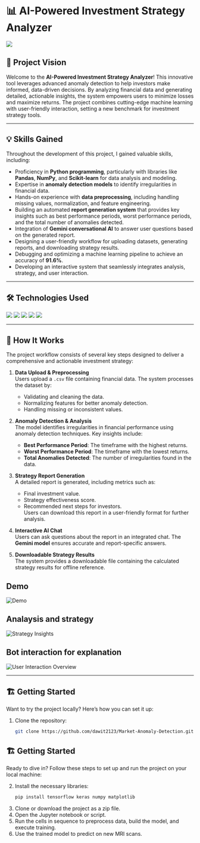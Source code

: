 # 📊 AI-Powered Investment Strategy Analyzer  
<img src="https://img.shields.io/badge/-Solo Project-f2336f?&style=for-the-badge&logoColor=white" />  

## 🌟 Project Vision  

Welcome to the **AI-Powered Investment Strategy Analyzer**! This innovative tool leverages advanced anomaly detection to help investors make informed, data-driven decisions. By analyzing financial data and generating detailed, actionable insights, the system empowers users to minimize losses and maximize returns. The project combines cutting-edge machine learning with user-friendly interaction, setting a new benchmark for investment strategy tools.  

---  

## 💡 Skills Gained  

Throughout the development of this project, I gained valuable skills, including:  

- Proficiency in **Python programming**, particularly with libraries like **Pandas**, **NumPy**, and **Scikit-learn** for data analysis and modeling.  
- Expertise in **anomaly detection models** to identify irregularities in financial data.  
- Hands-on experience with **data preprocessing**, including handling missing values, normalization, and feature engineering.  
- Building an automated **report generation system** that provides key insights such as best performance periods, worst performance periods, and the total number of anomalies detected.  
- Integration of **Gemini conversational AI** to answer user questions based on the generated report.  
- Designing a user-friendly workflow for uploading datasets, generating reports, and downloading strategy results.  
- Debugging and optimizing a machine learning pipeline to achieve an accuracy of **91.6%**.  
- Developing an interactive system that seamlessly integrates analysis, strategy, and user interaction.  

---  

## 🛠 Technologies Used  

<div>  
  <img src="https://img.shields.io/badge/-Python-3776AB?&style=for-the-badge&logo=python&logoColor=white" />  
  <img src="https://img.shields.io/badge/-Pandas-150458?&style=for-the-badge&logo=pandas&logoColor=white" />  
  <img src="https://img.shields.io/badge/-NumPy-013243?&style=for-the-badge&logo=numpy&logoColor=white" />  
  <img src="https://img.shields.io/badge/-Scikit Learn-F7931E?&style=for-the-badge&logo=scikit-learn&logoColor=white" />  
  <img src="https://img.shields.io/badge/-Gemini AI-5C2D91?&style=for-the-badge&logo=azure-devops&logoColor=white" />  
</div>  

---  

## 🚀 How It Works  

The project workflow consists of several key steps designed to deliver a comprehensive and actionable investment strategy:  

1. **Data Upload & Preprocessing**  
   Users upload a `.csv` file containing financial data. The system processes the dataset by:  
   - Validating and cleaning the data.  
   - Normalizing features for better anomaly detection.  
   - Handling missing or inconsistent values.  

2. **Anomaly Detection & Analysis**  
   The model identifies irregularities in financial performance using anomaly detection techniques. Key insights include:  
   - **Best Performance Period**: The timeframe with the highest returns.  
   - **Worst Performance Period**: The timeframe with the lowest returns.  
   - **Total Anomalies Detected**: The number of irregularities found in the data.  

3. **Strategy Report Generation**  
   A detailed report is generated, including metrics such as:  
   - Final investment value.  
   - Strategy effectiveness score.  
   - Recommended next steps for investors.  
   Users can download this report in a user-friendly format for further analysis.  

4. **Interactive AI Chat**  
   Users can ask questions about the report in an integrated chat. The **Gemini model** ensures accurate and report-specific answers.  

5. **Downloadable Strategy Results**  
   The system provides a downloadable file containing the calculated strategy results for offline reference.  
## Demo 
![Demo](https://github.com/dawit2123/Market-Anomaly-Detection/blob/main/Demos/ai%20investment%20strategy%20planner.png)  
## Analaysis and strategy
![Strategy Insights](https://github.com/dawit2123/Market-Anomaly-Detection/blob/main/Demos/ai%20investment%20strategy%20planner2.png)  
## Bot interaction for explanation
![User Interaction Overview](https://github.com/dawit2123/Market-Anomaly-Detection/blob/main/Demos/bot%20response.png)  

---  

## 🏗 Getting Started  

Want to try the project locally? Here’s how you can set it up:  

1. Clone the repository:  
   ```bash  
   git clone https://github.com/dawit2123/Market-Anomaly-Detection.git
## 🏗 Getting Started  

Ready to dive in? Follow these steps to set up and run the project on your local machine:  

2. Install the necessary libraries:  
   ```bash  
   pip install tensorflow keras numpy matplotlib
3. Clone or download the project as a zip file.
4. Open the Jupyter notebook or script.
5. Run the cells in sequence to preprocess data, build the model, and execute training.
6. Use the trained model to predict on new MRI scans.

